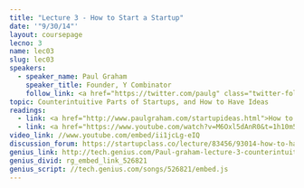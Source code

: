 ```yaml
---
title: "Lecture 3 - How to Start a Startup"
date: '"9/30/14"'
layout: coursepage
lecno: 3
name: lec03
slug: lec03
speakers:
  - speaker_name: Paul Graham
    speaker_title: Founder, Y Combinator
    follow_link: <a href="https://twitter.com/paulg" class="twitter-follow-button" data-show-count="false" data-show-screen-name="true">Follow @paulg</a>
topic: Counterintuitive Parts of Startups, and How to Have Ideas
readings:
  - link: <a href="http://www.paulgraham.com/startupideas.html">How to Get Startup Ideas</a> by Paul Graham
  - link: <a href="https://www.youtube.com/watch?v=M6Oxl5dAnR0&t=1h10m53s">[video] Excerpt from Steve Jobs’s 1995 interview with Computerworld’s Oral History Project</a> - watch from 1:10:53 onwards
video_link: //www.youtube.com/embed/ii1jcLg-eIQ
discussion_forum: https://startupclass.co/lecture/83456/93014-how-to-have-ideas-and-get-startedbrbpaul-grahamb-ifounder-y-combinatori-----
genius_link: http://tech.genius.com/Paul-graham-lecture-3-counterintuitive-parts-of-startups-and-how-to-have-ideas-annotated
genius_divid: rg_embed_link_526821
genius_script: //tech.genius.com/songs/526821/embed.js
---
```

